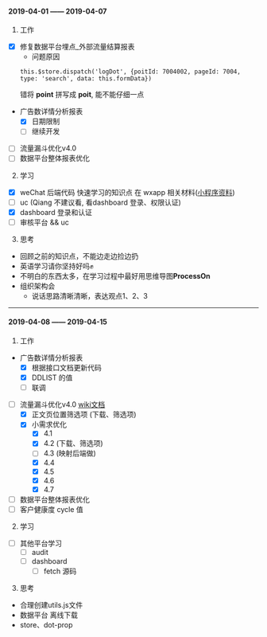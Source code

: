 #### 2019-04-01 —— 2019-04-07
1. 工作
  - [x] 修复数据平台埋点_外部流量结算报表  
    - 问题原因
    ```
    this.$store.dispatch('logDot', {poitId: 7004002, pageId: 7004, type: 'search', data: this.formData})
    ```
    错将 **point** 拼写成 **poit**, 能不能仔细一点
  - 广告数详情分析报表
    - [x] 日期限制
    - [ ] 继续开发
  - [ ] 流量漏斗优化v4.0
  - [ ] 数据平台整体报表优化

2. 学习
  - [x] weChat 后端代码 快速学习的知识点
    在 wxapp 相关材料([小程序资料](https://developers.weixin.qq.com/miniprogram/dev/api-backend/auth.code2Session.html?search-key=sns%2Fjscode2session))
  - [ ] uc (Qiang 不建议看, 看dashboard 登录、权限认证)
  - [x] dashboard 登录和认证
  - [ ] 审核平台 && uc

3. 思考
  - 回顾之前的知识点，不能边走边捡边扔
  - 英语学习请你坚持好吗✊
  - 不明白的东西太多，在学习过程中最好用思维导图**ProcessOn**
  - 组织架构会
    - 说话思路清晰清晰，表达观点1、2、3
***

#### 2019-04-08 —— 2019-04-15
1. 工作
  - 广告数详情分析报表
    - [x] 根据接口文档更新代码
    - [x] DDLIST 的值
    - [ ] 联调
  - [ ] 流量漏斗优化v4.0 [wiki文档](http://ydwiki.yidian-inc.com/pages/viewpage.action?pageId=18362689)
    - [x] 正文页位置筛选项 (下载、筛选项)
    - [x] 小需求优化
      - [x] 4.1
      - [x] 4.2 (下载、筛选项)
      - [ ] 4.3 (映射后端做)
      - [x] 4.4
      - [x] 4.5
      - [x] 4.6
      - [x] 4.7
  - [ ] 数据平台整体报表优化
  - [ ] 客户健康度 cycle 值

2. 学习
  - [ ] 其他平台学习
    - [ ] audit
    - [ ] dashboard
      - [ ] fetch 源码

3. 思考
  - 合理创建utils.js文件
  - 数据平台 离线下载
  - store、dot-prop
  